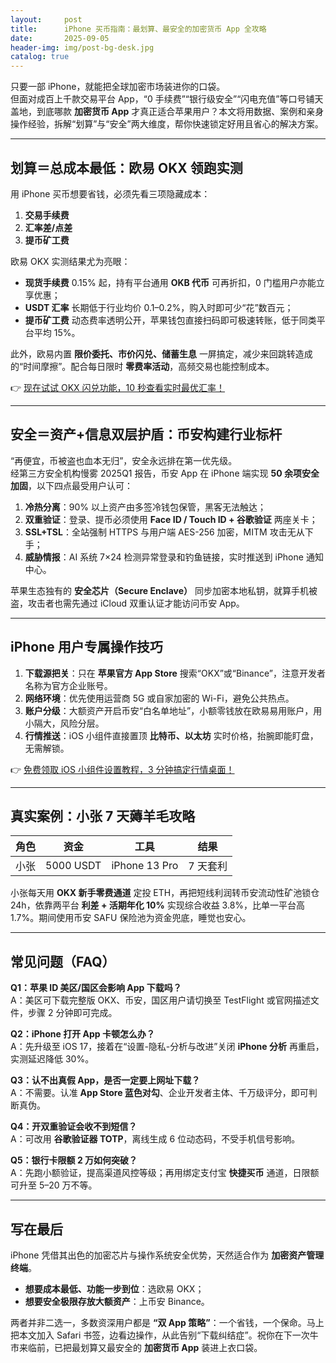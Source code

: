 ```yaml
---
layout:     post
title:      iPhone 买币指南：最划算、最安全的加密货币 App 全攻略
date:       2025-09-05
header-img: img/post-bg-desk.jpg
catalog: true
---
```


只要一部 iPhone，就能把全球加密市场装进你的口袋。  
但面对成百上千款交易平台 App，“0 手续费”“银行级安全”“闪电充值”等口号铺天盖地，到底哪款 **加密货币 App** 才真正适合苹果用户？本文将用数据、案例和亲身操作经验，拆解“划算”与“安全”两大维度，帮你快速锁定好用且省心的解决方案。

---

## 划算＝总成本最低：欧易 OKX 领跑实测

用 iPhone 买币想要省钱，必须先看三项隐藏成本：  
1. **交易手续费**  
2. **汇率差/点差**  
3. **提币矿工费**

欧易 OKX 实测结果尤为亮眼：  
- **现货手续费** 0.15% 起，持有平台通用 **OKB 代币** 可再折扣，0 门槛用户亦能立享优惠；  
- **USDT 汇率** 长期低于行业均价 0.1–0.2%，购入时即可少“花”数百元；  
- **提币矿工费** 动态费率透明公开，苹果钱包直接扫码即可极速转账，低于同类平台平均 15%。

此外，欧易内置 **限价委托、市价闪兑、储蓄生息** 一屏搞定，减少来回跳转造成的“时间摩擦”。配合每日限时 **零费率活动**，高频交易也能控制成本。

👉 [现在试试 OKX 闪兑功能，10 秒查看实时最优汇率！](https://okxdog.com/)

---

## 安全＝资产+信息双层护盾：币安构建行业标杆

“再便宜，币被盗也血本无归”，安全永远排在第一优先级。  
经第三方安全机构慢雾 2025Q1 报告，币安 App 在 iPhone 端实现 **50 余项安全加固**，以下四点最受用户认可：

1. **冷热分离**：90% 以上资产由多签冷钱包保管，黑客无法触达；  
2. **双重验证**：登录、提币必须使用 **Face ID / Touch ID + 谷歌验证** 两座关卡；  
3. **SSL+TSL**：全站强制 HTTPS 与用户端 AES-256 加密，MITM 攻击无从下手；  
4. **威胁情报**：AI 系统 7×24 检测异常登录和钓鱼链接，实时推送到 iPhone 通知中心。

苹果生态独有的 **安全芯片（Secure Enclave）** 同步加密本地私钥，就算手机被盗，攻击者也需先通过 iCloud 双重认证才能访问币安 App。

---

## iPhone 用户专属操作技巧

1. **下载源把关**：只在 **苹果官方 App Store** 搜索“OKX”或“Binance”，注意开发者名称为官方企业账号。  
2. **网络环境**：优先使用运营商 5G 或自家加密的 Wi-Fi，避免公共热点。  
3. **账户分级**：大额资产开启币安“白名单地址”，小额零钱放在欧易易用账户，用小隔大，风险分层。  
4. **行情推送**：iOS 小组件直接置顶 **比特币、以太坊** 实时价格，抬腕即能盯盘，无需解锁。

👉 [免费领取 iOS 小组件设置教程，3 分钟搞定行情桌面！](https://okxdog.com/)

---

## 真实案例：小张 7 天薅羊毛攻略

| 角色 | 资金 | 工具 | 结果 |
|---|---|---|---|
| 小张 | 5000 USDT | iPhone 13 Pro | 7 天套利 |

小张每天用 **OKX 新手零费通道** 定投 ETH，再把短线利润转币安流动性矿池锁仓 24h，依靠两平台 **利差 + 活期年化 10%** 实现综合收益 3.8%，比单一平台高 1.7%。期间使用币安 SAFU 保险池为资金兜底，睡觉也安心。

---

## 常见问题（FAQ）

**Q1：苹果 ID 美区/国区会影响 App 下载吗？**  
A：美区可下载完整版 OKX、币安，国区用户请切换至 TestFlight 或官网描述文件，步骤 2 分钟即可完成。

**Q2：iPhone 打开 App 卡顿怎么办？**  
A：先升级至 iOS 17，接着在“设置-隐私-分析与改进”关闭 **iPhone 分析** 再重启，实测延迟降低 30%。

**Q3：认不出真假 App，是否一定要上网址下载？**  
A：不需要。认准 **App Store 蓝色对勾**、企业开发者主体、千万级评分，即可判断真伪。

**Q4：开双重验证会收不到短信？**  
A：可改用 **谷歌验证器 TOTP**，离线生成 6 位动态码，不受手机信号影响。

**Q5：银行卡限额 2 万如何突破？**  
A：先跑小额验证，提高渠道风控等级；再用绑定支付宝 **快捷买币** 通道，日限额可升至 5–20 万不等。

---

## 写在最后

iPhone 凭借其出色的加密芯片与操作系统安全优势，天然适合作为 **加密资产管理终端**。  
- **想要成本最低、功能一步到位**：选欧易 OKX；  
- **想要安全极限存放大额资产**：上币安 Binance。  

两者并非二选一，多数资深用户都是 **“双 App 策略”**：一个省钱，一个保命。马上把本文加入 Safari 书签，边看边操作，从此告别“下载纠结症”。祝你在下一次牛市来临前，已把最划算又最安全的 **加密货币 App** 装进上衣口袋。